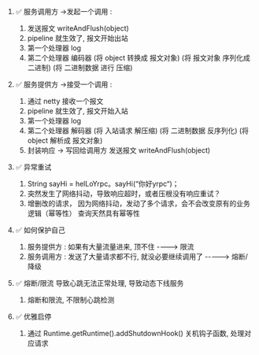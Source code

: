 1. ✅ 服务调用方 ->发起一个调用 :
    1. 发送报文 writeAndFlush(object)
    2. pipeline 就生效了, 报文开始出站
    3. 第一个处理器 log
    4. 第二个处理器 编码器 (将 object 转换成 报文对象) (将 报文对象 序列化成二进制) (将 二进制数据 进行 压缩)


2. ✅ 服务提供方 ->接受一个调用 :
    1. 通过 netty 接收一个报文
    2. pipeline 就生效了, 报文开始入站
    3. 第一个处理器 log
    4. 第二个处理器 解码器 (将 入站请求 解压缩)  (将 二进制数据 反序列化) (将 object 解析成 报文对象)
    5. 封装响应 -> 写回给调用方 发送报文 writeAndFlush(object)


3. ✅ 异常重试
    1. String sayHi = helLoYrpc。sayHi(“你好yrpc“)；
    2. 突然发生了网络抖动，导致响应超时，或者压根没有响应重试？
    3. 增删改的请求， 因为网络抖动，发动了多个请求，会不会改变原有的业务逻辑（幂等性） 查询天然具有幂等性

4. ✅ 如何保护自己
    1. 服务提供方 : 如果有大量流量进来, 顶不住 ----> 限流
    2. 服务调用方 : 发送了大量请求都不行, 就没必要继续调用了 -----> 熔断/降级


5. ✅ 熔断/限流 导致心跳无法正常处理, 导致动态下线服务
    1. 熔断和限流, 不限制心跳检测


6. ✅ 优雅启停
    1. 通过 Runtime.getRuntime().addShutdownHook() 关机钩子函数, 处理对应请求